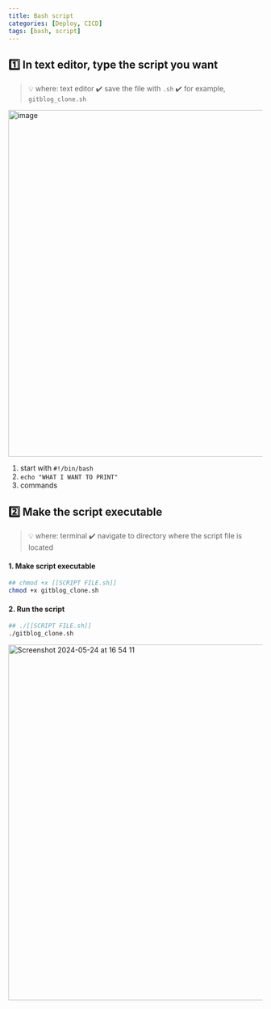 ```yaml
---
title: Bash script
categories: [Deploy, CICD]
tags: [bash, script]
---
```


## 1️⃣ In text editor, type the script you want

> 💡 where: text editor
> ✔️ save the file with `.sh`
> ✔️ for example, `gitblog_clone.sh`

<img width="686" alt="image" src="https://github.com/soheeparklee/portfolioWebsite_dreamcoding/assets/97790983/2d30e3b4-c40c-4089-ab00-737df77cf45e">

1. start with `#!/bin/bash`
2. `echo "WHAT I WANT TO PRINT"`
3. commands

## 2️⃣ Make the script executable

> 💡 where: terminal
> ✔️ navigate to directory where the script file is located

#### 1. Make script executable

```bash
## chmod +x [[SCRIPT FILE.sh]]
chmod +x gitblog_clone.sh
```

#### 2. Run the script

```bash
## ./[[SCRIPT FILE.sh]]
./gitblog_clone.sh
```

<img width="704" alt="Screenshot 2024-05-24 at 16 54 11" src="https://github.com/soheeparklee/portfolioWebsite_dreamcoding/assets/97790983/2d40830a-a456-4648-96ea-ffaff6521f98">
